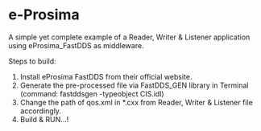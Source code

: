 # e-Prosima
A simple yet complete example of a Reader, Writer &amp; Listener application using eProsima_FastDDS as middleware.

Steps to build:
1. Install eProsima FastDDS from their official website.
2. Generate the pre-processed file via FastDDS_GEN library in Terminal (command: fastddsgen -typeobject CIS.idl)
3. Change the path of qos.xml in *.cxx from Reader, Writer & Listener file accordingly.
4. Build & RUN...!

